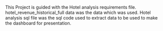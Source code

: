 This Project is guided with the Hotel analysis requirements file.
hotel_revenue_historical_full data was the data which was used.
Hotel analysis sql file was the sql code used to extract data to be used to make the dashboard for presentation. 
